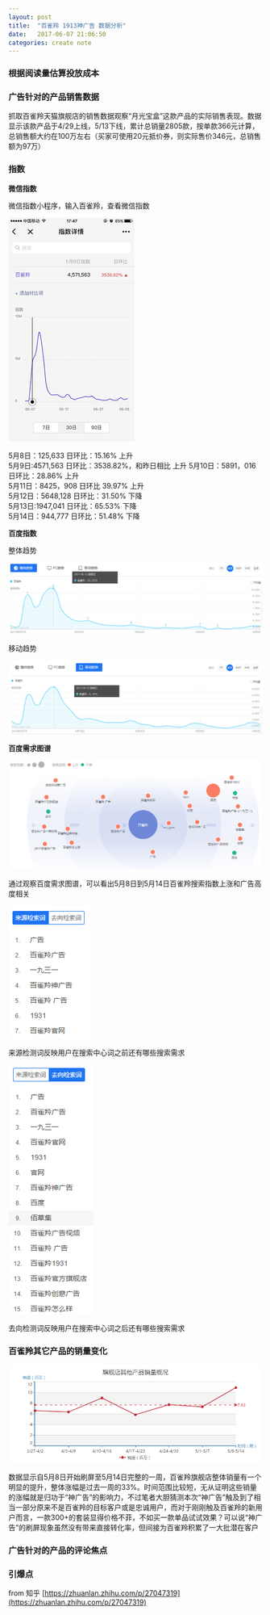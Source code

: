 ```yaml
---
layout: post
title:  "百雀羚 1913神广告 数据分析"
date:   2017-06-07 21:06:50
categories: create note
---
```


### 根据阅读量估算投放成本

### 广告针对的产品销售数据  

抓取百雀羚天猫旗舰店的销售数据观察“月光宝盒”这款产品的实际销售表现。数据显示该款产品于4/29上线，5/13下线，累计总销量2805款，按单款366元计算，总销售额大约在100万左右（买家可使用20元抵价券，则实际售价346元，总销售额为97万）  

### 指数

**微信指数**  

微信指数小程序，输入百雀羚，查看微信指数  

![Alt text](/image/百雀羚微信指数.png "百雀羚微信指数")

5月8日：125,633 日环比：15.16% 上升  
5月9日:4571,563 日环比：3538.82%，和昨日相比 上升 
5月10日：5891，016 日环比：28.86% 上升   
5月11日：8425，908 日环比 39.97% 上升  
5月12日：5648,128 日环比：31.50% 下降  
5月13日:1947,041 日环比：65.53% 下降  
5月14日：944,777 日环比：51.48% 下降  

**百度指数**  

整体趋势  

![Alt text](/image/百雀羚百度指数整体趋势.png "百雀羚百度指数整体趋势")

移动趋势  

![Alt text](/image/百雀羚百度指数移动趋势.png "百雀羚百度指数移动趋势")

**百度需求图谱**  

![Alt text](/image/5月8日到5月14日百雀羚需求图谱.png "百雀羚百度需求图谱")

通过观察百度需求图谱，可以看出5月8日到5月14日百雀羚搜索指数上涨和广告高度相关  

![Alt text](/image/5月8日到5月14日来源检测词.png "5月8日到5月14日来源检测词")

来源检测词反映用户在搜索中心词之前还有哪些搜索需求  

![Alt text](/image/5月8日到5月14日去向检测词.png "5月8日到5月14日去向检测词")

去向检测词反映用户在搜索中心词之后还有哪些搜索需求    

### 百雀羚其它产品的销量变化  

![Alt text](/image/百雀羚其它产品销量变化.png "百雀羚其它产品销量变化")

数据显示自5月8日开始刷屏至5月14日完整的一周，百雀羚旗舰店整体销量有一个明显的提升，整体涨幅是过去一周的33%。时间范围比较短，无从证明这些销量的涨幅就是归功于“神广告”的影响力，不过笔者大胆猜测本次“神广告”触及到了相当一部分原来不是百雀羚的目标客户或是忠诚用户，而对于刚刚触及百雀羚的新用户而言，一款300+的套装显得价格不菲，不如买一款单品试试效果？可以说“神广告”的刷屏现象虽然没有带来直接转化率，但间接为百雀羚积累了一大批潜在客户  

### 广告针对的产品的评论焦点  

### 引爆点  

from 知乎 [https://zhuanlan.zhihu.com/p/27047319](https://zhuanlan.zhihu.com/p/27047319)
